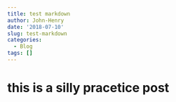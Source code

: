 ```yaml
---
title: test markdown
author: John-Henry
date: '2018-07-10'
slug: test-markdown
categories:
  - Blog
tags: []
---
```


# this is a silly pracetice post 